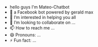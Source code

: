 - hello guys I'm Mateo-Chatbot
- 🤖 a Facebook bot powered by gerald max 
- 👀 I’m interested in helping you all
- 💞️ I’m looking to collaborate on ...
- 📫 How to reach me ...
- 😄 Pronouns: ...
- ⚡ Fun fact: ...

<!---
Mateo-Chatbot/Mateo-Chatbot is a ✨ special ✨ repository because its `README.md` (this file) appears on your GitHub profile.
You can click the Preview link to take a look at your changes.
--->
